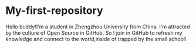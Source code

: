 # My-first-repository
Hello buddy!I'm a student in Zhengzhou University from China.
I'm attracted by the culture of Open Source in GitHub.
So I join in GitHub to refresh my knowledge and connect to the world,inside of trapped by the small school!
